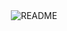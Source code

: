 <div align=center>
<img src="https://github.com/xfr0g/gif/blob/main/README.gif" alt='README'>
</div>
